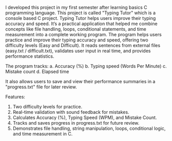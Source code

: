 I developed this project in my first semester after learning basics C programming language. This project is called "Typing Tutor" which is a console based C project.
Typing Tutor helps users improve their typing accuracy and speed. It’s a practical application that helped me combine concepts like file handling, loops, conditional statements, and time measurement into a complete working program.
The program helps users practice and improve their typing accuracy and speed, offering two difficulty levels (Easy and Difficult). It reads sentences from external files (easy.txt / difficult.txt), validates user input in real time, and provides performance statistics.

The program tracks:
a. Accuracy (%)
b. Typing speed (Words Per Minute)
c. Mistake count
d. Elapsed time

It also allows users to save and view their performance summaries in a "progress.txt" file for later review.

Features:
1. Two difficulty levels for practice.
2. Real-time validation with sound feedback for mistakes.
3. Calculates Accuracy (%), Typing Speed (WPM), and Mistake Count.
4. Tracks and saves progress in progress.txt for future review.
5. Demonstrates file handling, string manipulation, loops, conditional logic, and time measurement in C.

